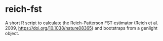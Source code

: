 # reich-fst
A short R script to calculate the Reich-Patterson FST estimator (Reich et al. 2009, https://doi.org/10.1038/nature08365) and bootstraps from a genlight object.
